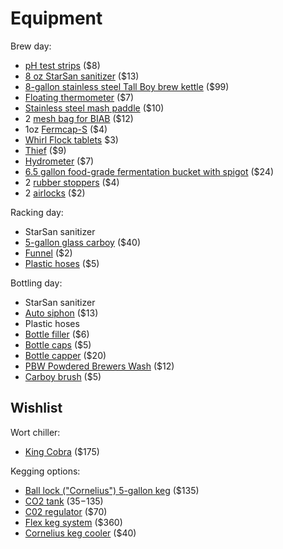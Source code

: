 # Equipment

Brew day:

* [pH test strips][ph] ($8)
* [8 oz StarSan sanitizer][star-san] ($13)
* [8-gallon stainless steel Tall Boy brew kettle][kettle] ($99)
* [Floating thermometer][therm] ($7)
* [Stainless steel mash paddle][paddle] ($10)
* 2 [mesh bag for BIAB][bag] ($12)
* 1oz [Fermcap-S][fermcap] ($4)
* [Whirl Flock tablets][tablets] $3)
* [Thief][thief] ($9)
* [Hydrometer][hydro] ($7)
* [6.5 gallon food-grade fermentation bucket with spigot][bucket] ($24)
* 2 [rubber stoppers][stop] ($4)
* 2 [airlocks][airlocks] ($2)

[airlocks]: http://www.sanfranciscobrewcraft.com/product_p/eq231.htm
[bag]: http://www.northernbrewer.com/brewmaster-filter-bag-214-214
[bucket]: http://www.sanfranciscobrewcraft.com/product_p/eq220.htm
[fermcap]: http://www.northernbrewer.com/fermcap-s-1-oz
[hydro]: http://www.sanfranciscobrewcraft.com/product_p/eq226.htm
[kettle]: http://www.northernbrewer.com/tall-boy-kettle-8-gallon
[paddle]: https://squareup.com/store/blacksandsbeer/item/spoon
[ph]: http://www.northernbrewer.com/ph-test-strips-beer-range
[star-san]: https://squareup.com/store/blacksandsbeer/item/starsan-oz
[stop]: http://www.sanfranciscobrewcraft.com/product_p/eq238.htm
[tablets]: https://squareup.com/store/blacksandsbeer/item/whirl-flock
[therm]: http://www.sanfranciscobrewcraft.com/product_p/eq224.htm
[thief]: https://squareup.com/store/blacksandsbeer/item/thief

Racking day:

* StarSan sanitizer
* [5-gallon glass carboy][carboy] ($40)
* [Funnel][funnel] ($2)
* [Plastic hoses][hose] ($5)

[carboy]: http://www.sanfranciscobrewcraft.com/product_p/eq215.htm
[funnel]: http://www.sanfranciscobrewcraft.com/product_p/eq324.htm
[hose]: http://www.sanfranciscobrewcraft.com/product_p/eq329.htm

Bottling day:

* StarSan sanitizer
* [Auto siphon][siphon] ($13)
* Plastic hoses
* [Bottle filler][filler] ($6)
* [Bottle caps][caps] ($5)
* [Bottle capper][capper] ($20)
* [PBW Powdered Brewers Wash][pbw] ($12)
* [Carboy brush][brush] ($5)

[brush]: http://www.sanfranciscobrewcraft.com/product_p/eq217.htm
[capper]: https://squareup.com/store/blacksandsbeer/item/bottle-capper
[caps]: https://squareup.com/store/blacksandsbeer/item/bottle-caps
[filler]: https://squareup.com/store/blacksandsbeer/item/bottle-filler
[pbw]: https://squareup.com/store/blacksandsbeer/item/pbw-powdered-brewers-wash-lb-1
[siphon]: http://www.sanfranciscobrewcraft.com/product_p/eq229.htm

## Wishlist

Wort chiller:

* [King Cobra] ($175)

[King Cobra]: http://jadedbrewing.com/products/the-king-cobra

Kegging options:

* [Ball lock ("Cornelius") 5-gallon keg][keg] ($135)
* [CO2 tank][co2] ($35-$135)
* [C02 regulator][regulator] ($70)
* [Flex keg system][flex] ($360)
* [Cornelius keg cooler][cooler] ($40)

[keg]: https://squareup.com/store/blacksandsbeer/item/keg
[co2]: https://squareup.com/store/blacksandsbeer/item/co-tank-lb
[regulator]: https://squareup.com/store/blacksandsbeer/item/co-regulator
[cooler]: http://www.cool-brewing.com/hot-new-products/
[flex]: http://www.midwestsupplies.com/draft-brewer-flex-keg-system.html
